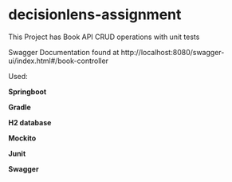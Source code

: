 # decisionlens-assignment

This Project has Book API CRUD operations with unit tests

Swagger Documentation found at http://localhost:8080/swagger-ui/index.html#/book-controller

Used:

   **Springboot**

   **Gradle**

   **H2 database**

   **Mockito**

   **Junit**

   **Swagger**